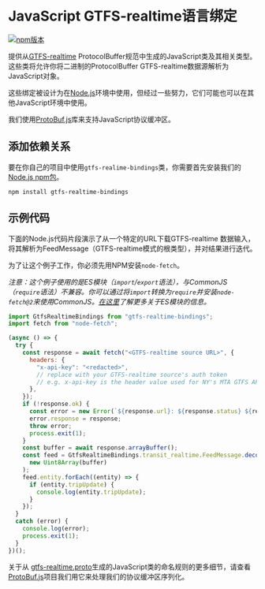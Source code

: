 # JavaScript GTFS-realtime语言绑定

[![npm版本](https://badge.fury.io/js/gtfs-realtime-bindings.svg)](http://badge.fury.io/js/gtfs-realtime-bindings)

提供从[GTFS-realtime](https://github.com/google/transit/tree/master/gtfs-realtime) ProtocolBuffer规范中生成的JavaScript类及其相关类型。 这些类将允许你将二进制的ProtocolBuffer GTFS-realtime数据源解析为JavaScript对象。

这些绑定被设计为在[Node.js](http://nodejs.org/)环境中使用，但经过一些努力，它们可能也可以在其他JavaScript环境中使用。

我们使用[ProtoBuf.js](https://github.com/dcodeIO/ProtoBuf.js)库来支持JavaScript协议缓冲区。

## 添加依赖关系

要在你自己的项目中使用`gtfs-realime-bindings`类，你需要首先安装我们的[Node.js npm包](https://www.npmjs.com/package/gtfs-realtime-bindings)。

    npm install gtfs-realtime-bindings

## 示例代码

下面的Node.js代码片段演示了从一个特定的URL下载GTFS-realtime 数据输入，将其解析为FeedMessage（GTFS-realtime模式的根类型），并对结果进行迭代。

为了让这个例子工作，你必须先用NPM安装`node-fetch`。

_注意：这个例子使用的是ES模块（`import`/`export`语法），与CommonJS（`require`语法）不兼容。你可以通过将`import`转换为`require`并安装`node-fetch@2`来使用CommonJS。[在这里](https://nodejs.org/api/esm.html)了解更多关于ES模块的信息。_

```javascript
import GtfsRealtimeBindings from "gtfs-realtime-bindings";
import fetch from "node-fetch";

(async () => {
  try {
    const response = await fetch("<GTFS-realtime source URL>", {
      headers: {
        "x-api-key": "<redacted>",
        // replace with your GTFS-realtime source's auth token
        // e.g. x-api-key is the header value used for NY's MTA GTFS APIs
      },
    });
    if (!response.ok) {
      const error = new Error(`${response.url}: ${response.status} ${response.statusText}`);
      error.response = response;
      throw error;
      process.exit(1);
    }
    const buffer = await response.arrayBuffer();
    const feed = GtfsRealtimeBindings.transit_realtime.FeedMessage.decode(
      new Uint8Array(buffer)
    );
    feed.entity.forEach((entity) => {
      if (entity.tripUpdate) {
        console.log(entity.tripUpdate);
      }
    });
  }
  catch (error) {
    console.log(error);
    process.exit(1);
  }
})();
```

关于从 [gtfs-realtime.proto](https://github.com/google/transit/blob/master/gtfs-realtime/proto/gtfs-realtime.proto)生成的JavaScript类的命名规则的更多细节，请查看[ProtoBuf.js](https://github.com/dcodeIO/ProtoBuf.js/wiki)项目我们用它来处理我们的协议缓冲区序列化。
